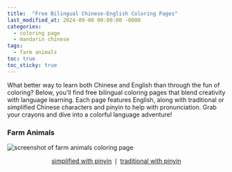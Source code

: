 ```yaml
---
title:  "Free Bilingual Chinese-English Coloring Pages"
last_modified_at: 2024-09-08 00:00:00 -0800
categories:
  - coloring page
  - mandarin chinese
tags:
  - farm animals
toc: true
toc_sticky: true
---
```


What better way to learn both Chinese and English than through the fun of coloring? Below, you'll find free bilingual coloring pages that blend creativity with language learning. Each page features English, along with traditional or simplified Chinese characters and pinyin to help with pronunciation. Grab your crayons and dive into a colorful language adventure!

### Farm Animals

![screenshot of farm animals coloring page](https://i.imgur.com/Ixx9VGd.png)

<div style="text-align: center;">
  <a href="/assets/downloads/CP001SP%20Farm%20Animals%20Coloring%20Page.pdf">simplified with pinyin</a> ❘
  <a href="/assets/downloads/CP001TP%20Farm%20Animals%20Coloring%20Page.pdf">traditional with pinyin</a>
</div>
